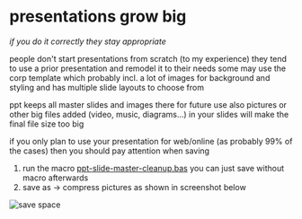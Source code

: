 # presentations grow big
_if you do it correctly they stay appropriate_

people don't start presentations from scratch (to my experience)
they tend to use a prior presentation and remodel it to their needs
some may use the corp template which probably incl. a lot of images for background and styling
and has multiple slide layouts to choose from

ppt keeps all master slides and images there for future use
also pictures or other big files added (video, music, diagrams...) in your slides will make 
the final file size too big

if you only plan to use your presentation for web/online (as probably 99% of the cases)
then you should pay attention when saving

1) run the macro [ppt-slide-master-cleanup.bas](https://raw.githubusercontent.com/ghofweber/msoffice-workarounds/master/macros/ppt-slide-master-cleanup.bas)
   you can just save without macro afterwards
2) save as -> compress pictures
as shown in screenshot below

![save space](https://raw.githubusercontent.com/ghofweber/msoffice-workarounds/master/imgs/ppt-compress-pictures.png)
